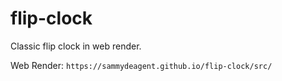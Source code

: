 # flip-clock
 Classic flip clock in web render.

Web Render:
```https://sammydeagent.github.io/flip-clock/src/```
